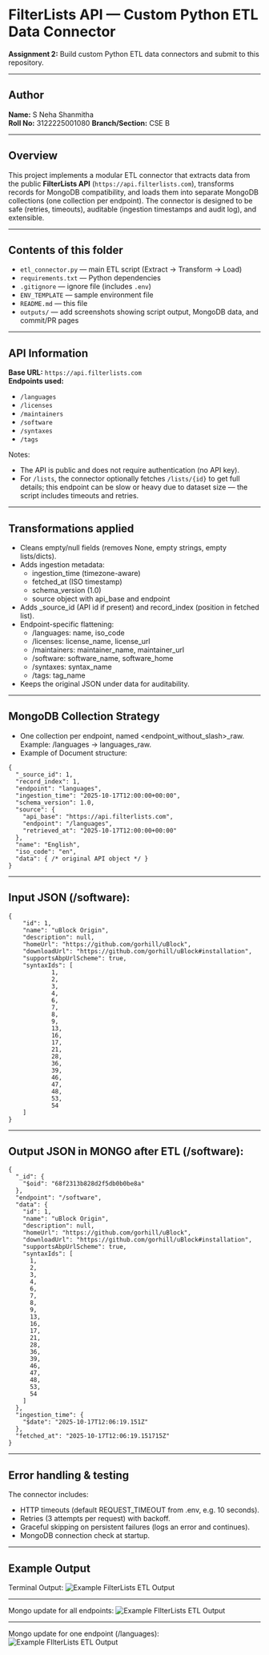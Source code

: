 # FilterLists API — Custom Python ETL Data Connector

**Assignment 2:** Build custom Python ETL data connectors and submit to this repository.

---

## Author
**Name:** S Neha Shanmitha  
**Roll No:** 3122225001080 
**Branch/Section:** CSE B

---

## Overview
This project implements a modular ETL connector that extracts data from the public **FilterLists API** (`https://api.filterlists.com`), transforms records for MongoDB compatibility, and loads them into separate MongoDB collections (one collection per endpoint). The connector is designed to be safe (retries, timeouts), auditable (ingestion timestamps and audit log), and extensible.

---

## Contents of this folder
- `etl_connector.py` — main ETL script (Extract → Transform → Load)
- `requirements.txt` — Python dependencies
- `.gitignore` — ignore file (includes `.env`)
- `ENV_TEMPLATE` — sample environment file 
- `README.md` — this file
- `outputs/` — add screenshots showing script output, MongoDB data, and commit/PR pages

---

## API Information
**Base URL:** `https://api.filterlists.com`  
**Endpoints used:**
- `/languages`
- `/licenses`
- `/maintainers`
- `/software`
- `/syntaxes`
- `/tags`

Notes:
- The API is public and does not require authentication (no API key).
- For `/lists`, the connector optionally fetches `/lists/{id}` to get full details; this endpoint can be slow or heavy due to dataset size — the script includes timeouts and retries.

---

## Transformations applied
- Cleans empty/null fields (removes None, empty strings, empty lists/dicts).
- Adds ingestion metadata:
  - ingestion_time (timezone-aware)
  - fetched_at (ISO timestamp)
  - schema_version (1.0)
  - source object with api_base and endpoint
- Adds _source_id (API id if present) and record_index (position in fetched list).
- Endpoint-specific flattening:
  - /languages: name, iso_code
  - /licenses: license_name, license_url
  - /maintainers: maintainer_name, maintainer_url
  - /software: software_name, software_home
  - /syntaxes: syntax_name
  - /tags: tag_name
- Keeps the original JSON under data for auditability.

---

## MongoDB Collection Strategy
- One collection per endpoint, named <endpoint_without_slash>_raw. Example: /languages → languages_raw.
- Example of Document structure:
```
{
  "_source_id": 1,
  "record_index": 1,
  "endpoint": "languages",
  "ingestion_time": "2025-10-17T12:00:00+00:00",
  "schema_version": 1.0,
  "source": {
    "api_base": "https://api.filterlists.com",
    "endpoint": "/languages",
    "retrieved_at": "2025-10-17T12:00:00+00:00"
  },
  "name": "English",
  "iso_code": "en",
  "data": { /* original API object */ }
}
```
---
## Input JSON (/software):
```
{
    "id": 1,
    "name": "uBlock Origin",
    "description": null,
    "homeUrl": "https://github.com/gorhill/uBlock",
    "downloadUrl": "https://github.com/gorhill/uBlock#installation",
    "supportsAbpUrlScheme": true,
    "syntaxIds": [
            1,
            2,
            3,
            4,
            6,
            7,
            8,
            9,
            13,
            16,
            17,
            21,
            28,
            36,
            39,
            46,
            47,
            48,
            53,
            54
    ]
}
```
---
## Output JSON in MONGO after ETL (/software):
```
{
  "_id": {
    "$oid": "68f2313b828d2f5db0b0be8a"
  },
  "endpoint": "/software",
  "data": {
    "id": 1,
    "name": "uBlock Origin",
    "description": null,
    "homeUrl": "https://github.com/gorhill/uBlock",
    "downloadUrl": "https://github.com/gorhill/uBlock#installation",
    "supportsAbpUrlScheme": true,
    "syntaxIds": [
      1,
      2,
      3,
      4,
      6,
      7,
      8,
      9,
      13,
      16,
      17,
      21,
      28,
      36,
      39,
      46,
      47,
      48,
      53,
      54
    ]
  },
  "ingestion_time": {
    "$date": "2025-10-17T12:06:19.151Z"
  },
  "fetched_at": "2025-10-17T12:06:19.151715Z"
}
```

---
## Error handling & testing
The connector includes:
- HTTP timeouts (default REQUEST_TIMEOUT from .env, e.g. 10 seconds).
- Retries (3 attempts per request) with backoff.
- Graceful skipping on persistent failures (logs an error and continues).
- MongoDB connection check at startup.
---
## Example Output
Terminal Output:
![Example FilterLists ETL Output](Outputs/run_output.png)

---
Mongo update for all endpoints:
![Example FIlterLists ETL Output](Outputs/mongo_storage_all_endpoints.png)

---
Mongo update for one endpoint (/languages):
![Example FIlterLists ETL Output](Outputs/mongo_output_for_one_endpoint.png)
